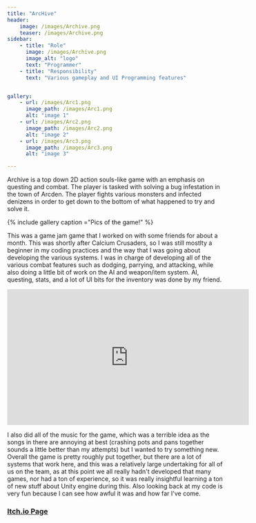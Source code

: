 ```yaml
---
title: "ArcHive"
header:
    image: /images/Archive.png
    teaser: /images/Archive.png
sidebar:
    - title: "Role"
      image: /images/Archive.png
      image_alt: "logo"
      text: "Programmer"
    - title: "Responsibility"
      text: "Various gameplay and UI Programming features"


gallery:
    - url: /images/Arc1.png
      image_path: /images/Arc1.png
      alt: "image 1"
    - url: /images/Arc2.png
      image_path: /images/Arc2.png
      alt: "image 2"
    - url: /images/Arc3.png
      image_path: /images/Arc3.png
      alt: "image 3"

---
```




Archive is a top down 2D action souls-like game with an emphasis on questing and combat. The player is tasked with solving a bug infestation in the town of Arcden. The player fights various monsters and infected denizens in order to get down to the bottom of what happened to try and solve it.

{% include gallery caption ="Pics of the game!" %}

This was a game jam game that I worked on with some friends for about a month. This was shortly after Calcium Crusaders, so I was still mostlty a beginner in my coding practices and the way that I was going about developing the various systems. I was in charge of developing all of the various combat features such as dodging, parrying, and attacking, while also doing a little bit of work on the AI and weapon/item system. AI, questing, stats, and a lot of UI bits for the inventory was done by my friend. 

<iframe width="560" height="315" src="https://www.youtube.com/embed/DXLtXNJhhwg?si=58MD5aiAbdvBCdPE" title="YouTube video player" frameborder="0" allow="accelerometer; autoplay; clipboard-write; encrypted-media; gyroscope; picture-in-picture; web-share" referrerpolicy="strict-origin-when-cross-origin" allowfullscreen></iframe>

I also did all of the music for the game, which was a terrible idea as the songs in there are annoying at best (crashing pots and pans together sounds a little better than my attempts) but I wanted to try something new. Overall the game is pretty roughly put together, but there are a lot of systems that work here, and this was a relatively large undertaking for all of us on the team, as at this point we all really hadn't developed that many games, nor had a ton of experience, so it was really insightful learning a ton of new stuff about Unity engine during this. Also looking back at my code is very fun because I can see how awful it was and how far I've come.

### <a href="https://happymorgan.itch.io/archive"> Itch.io Page </a>

